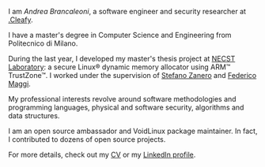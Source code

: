 I am *Andrea Brancaleoni*, a software engineer and security researcher at [.Cleafy](http://cleafy.com).

I have a master's degree in Computer Science and Engineering from Politecnico di Milano.

During the last year, I developed my master's thesis project at [NECST Laboratory](http://necst.it/): a secure Linux® dynamic memory allocator using ARM™ TrustZone™. I worked under the supervision of [Stefano Zanero](http://home.deib.polimi.it/zanero/eng/) and [Federico Maggi](https://maggi.cc/).

My professional interests revolve around software methodologies and programming languages, physical and software security, algorithms and data structures.

I am an open source ambassador and VoidLinux package maintainer.
In fact, I contributed to dozens of open source projects.

<div id="github-widget" data-user="thypon" data-display="calendar"></div>
<script src="https://gh-widget.oyanglul.us/index.js"></script>

For more details, check out my [CV](https://github.com/thypon/thypon.github.io/raw/master/cv.pdf) or my [LinkedIn profile](https://www.linkedin.com/in/andrea-brancaleoni-36252a66/).
